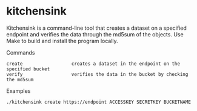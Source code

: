 # kitchensink

Kitchensink is a command-line tool that creates a dataset on a specified endpoint and verifies the data through the 
md5sum of the objects. Use Make to build and install the program locally.


Commands
```
create                  creates a dataset in the endpoint on the specified bucket
verify                  verifies the data in the bucket by checking the md5sum
```

Examples 
```
./kitchensink create https://endpoint ACCESSKEY SECRETKEY BUCKETNAME
```
